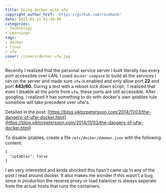 ```yaml
---
title: Using docker with ufw
copyright_author_href: 'https://github.com/r1cebank'
date: 2021-01-11 01:49:00
categories:
- Technology
- Learnings
tags:
- docker
- linux
- ufw
cover: /covers/docker-ufw.jpg
---
```

Recently I realized that the personal service server I built literally has every port accessible over LAN. I used `docker-compose` to build all the services I ran on the server and made sure `ufw` is enabled and only allow port **22** and port **443/80.** During a test with a reboot lock down script,  I realized that even I disable all the ports from `ufw`, these ports are still accessible. After googling, I realized it has something to do with docker's own iptables rule somehow will take precedent over ufw's. 

Detailed in the post: [https://blog.viktorpetersson.com/2014/11/03/the-dangers-of-ufw-docker.html](https://blog.viktorpetersson.com/2014/11/03/the-dangers-of-ufw-docker.html)

To disable iptables, create a file `/etc/docker/daemon.json` with the following content:

    {
      "iptables": false
    }
    

I am very interested and kinda shocked this hasn't came up in any of the post I read around docker. It also makes me wonder if this wasn't a bug, since in production the reverse proxy or load balancer is always seperate from the actual hosts that runs the containers.
